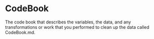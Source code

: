 # CodeBook
The code book that describes the variables, the data, and any transformations or work that you performed to clean up the data called CodeBook.md.
